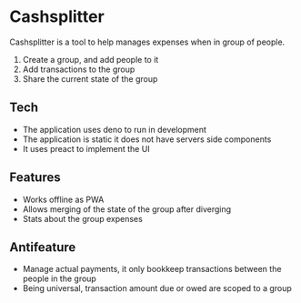 # Cashsplitter 

Cashsplitter is a tool to help manages expenses when in group of people. 

1. Create a group, and add people to it
2. Add transactions to the group
3. Share the current state of the group

## Tech

* The application uses deno to run in development
* The application is static it does not have servers side components
* It uses preact to implement the UI

## Features

* Works offline as PWA
* Allows merging of the state of the group after diverging
* Stats about the group expenses


## Antifeature

* Manage actual payments, it only bookkeep transactions between the people in the group
* Being universal, transaction amount due or owed are scoped to a group
